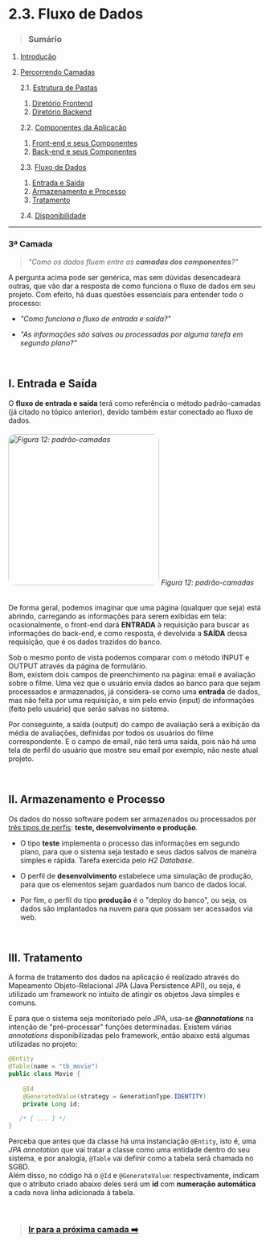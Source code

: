 # 2.3. Fluxo de Dados
> ### Sumário

1. [Introdução](https://github.com/Sancruz-dev/estudo-ampliado#1-introdução)

2. [Percorrendo Camadas](https://github.com/Sancruz-dev/estudo-ampliado#2-percorrendo-camadas)

   2.1. [Estrutura de Pastas](/camadas/i-estrutura-de-pastas#21-estrutura-de-pastas)
      1. [Diretório Frontend](/camadas/i-estrutura-de-pastas#i-diretório-frontend)
      2. [Diretório Backend](/camadas/i-estrutura-de-pastas#ii-diretório-backend)

   2.2. [Componentes da Aplicação](/camadas/ii-componentes-da-aplicacao#22-componentes-da-aplicação)
      1. [Front-end e seus Componentes](#i-front-end-e-seus-componentes)
      2. [Back-end e seus Componentes](#ii-back-end-e-seus-componentes)

   2.3. [Fluxo de Dados](#)
      1. [Entrada e Saída](#i-entrada-e-saída)
      2. [Armazenamento e Processo](#ii-armazenamento-e-processo)
      3. [Tratamento](#iii-tratamento)

   2.4. [Disponibilidade](/camadas/iv-disponibilidade#24-disponibilidade)
***

### **3ª Camada**

> _"Como os dados fluem entre as **camadas dos componentes**?"_

A pergunta acima pode ser genérica, mas sem dúvidas desencadeará outras, que vão dar a resposta de como funciona o fluxo de dados em seu projeto. Com efeito, há duas questões essenciais para entender todo o processo: 

- _"Como funciona o fluxo de entrada e saída?"_

- _"As informações são salvas ou processadas por alguma tarefa em segundo plano?"_

<br/>

## I. Entrada e Saída

O **fluxo de entrada e saída** terá como referência o método padrão-camadas (já citado no tópico anterior), devido também estar conectado ao fluxo de dados.

###### <img style="border-radius: 12px" height="300" src="https://user-images.githubusercontent.com/83969467/154807894-15856953-b78a-4ae2-a040-f745b4fd0e6c.png" alt="Figura 12: padrão-camadas" title="padrão-camadas" /> Figura 12: padrão-camadas

De forma geral, podemos imaginar que uma página (qualquer que seja) está abrindo, carregando as informações para serem exibidas em tela: ocasionalmente, o front-end dará **ENTRADA** à requisição para buscar as informações do back-end, e como resposta, é devolvida a **SAÍDA** dessa requisição, que é os dados trazidos do banco.

Sob o mesmo ponto de vista podemos comparar com o método INPUT e OUTPUT através da página de formulário. <br/> Bom, existem dois campos de preenchimento na página: email e avaliação sobre o filme. Uma vez que o usuário envia dados ao banco para que sejam processados e armazenados, já considera-se como uma **entrada** de dados, mas não feita por uma requisição, e sim pelo envio (input) de informações (feito pelo usuário) que serão salvas no sistema. 

Por conseguinte, a saída (output) do campo de avaliação será a exibição da média de avaliações, definidas por todos os usuários do filme correspondente. E o campo de email, não terá uma saída, pois não há uma tela de perfil do usuário que mostre seu email por exemplo, não neste atual projeto.

<br/>

## II. Armazenamento e Processo

Os dados do nosso software podem ser armazenados ou processados por [três tipos de perfis](/camadas/i-estrutura-de-pastas#-resources): **teste, desenvolvimento e produção**.

- O tipo **teste** implementa o processo das informações em segundo plano, para que o sistema seja testado e seus dados salvos de maneira simples e rápida. Tarefa exercida pelo _H2 Database_.

- O perfil de **desenvolvimento** estabelece uma simulação de produção, para que os elementos sejam guardados num banco de dados local.

- Por fim, o perfil do tipo **produção** é o "deploy do banco", ou seja, os dados são implantados na nuvem para que possam ser acessados via web. 

<br/>

## III. Tratamento

A forma de tratamento dos dados na aplicação é realizado através do Mapeamento Objeto-Relacional JPA (Java Persistence API), ou seja, é utilizado um framework no intuito de atingir os objetos Java simples e comuns.

E para que o sistema seja monitoriado pelo JPA, usa-se _**@annotations**_ na intenção de "pré-processar" funções determinadas. Existem várias _annotations_ disponibilizadas pelo framework, então abaixo está algumas utilizadas no projeto:

``` java
@Entity
@Table(name = "tb_movie")
public class Movie {
	
	@Id
	@GeneratedValue(strategy = GenerationType.IDENTITY)
	private Long id;

   /* [ ... ] */
}
```

Perceba que antes que da classe há uma instanciação `@Entity`, isto é, uma _JPA annotation_ que vai tratar a classe como uma entidade dentro do seu sistema, e por analogia, `@Table` vai definir como a tabela será chamada no SGBD. <br/> Além disso, no código há o `@Id` e `@GenerateValue`: respectivamente, indicam que o atributo criado abaixo deles será um **id** com **numeração automática** a cada nova linha adicionada à tabela.

<br/>

> ### [Ir para a próxima camada :arrow_right:](/camadas/iv-disponibilidade#24-disponibilidade)
